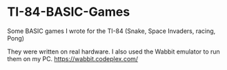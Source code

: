 # TI-84-BASIC-Games
Some BASIC games I wrote for the TI-84 (Snake, Space Invaders, racing, Pong)

They were written on real hardware. I also used the Wabbit emulator to run them on my PC. https://wabbit.codeplex.com/
